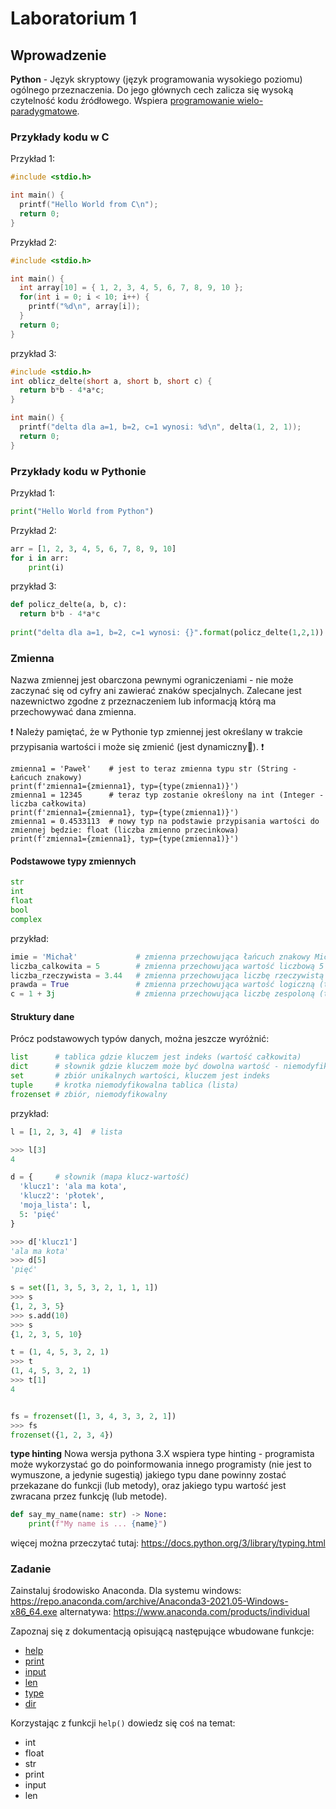 # Laboratorium 1

## Wprowadzenie
**Python** - Język skryptowy (język programowania wysokiego poziomu) ogólnego przeznaczenia. Do jego głównych cech zalicza się wysoką czytelność kodu źródłowego. Wspiera [programowanie wielo-paradygmatowe](https://pl.wikipedia.org/wiki/Paradygmat_programowania).


### Przykłady kodu w C

Przykład 1:
```C
#include <stdio.h>

int main() {
  printf("Hello World from C\n");
  return 0;
}
```

Przykład 2:
```C
#include <stdio.h>

int main() {
  int array[10] = { 1, 2, 3, 4, 5, 6, 7, 8, 9, 10 };
  for(int i = 0; i < 10; i++) {
    printf("%d\n", array[i]);
  }
  return 0;
}
```

przykład 3:
```C
#include <stdio.h>
int oblicz_delte(short a, short b, short c) {
  return b*b - 4*a*c;
}

int main() {
  printf("delta dla a=1, b=2, c=1 wynosi: %d\n", delta(1, 2, 1));
  return 0;
}
```  

### Przykłady kodu w Pythonie

Przykład 1:
```python
print("Hello World from Python")
```

Przykład 2:
```python
arr = [1, 2, 3, 4, 5, 6, 7, 8, 9, 10]
for i in arr:
    print(i)
```

przykład 3:
```python
def policz_delte(a, b, c):
  return b*b - 4*a*c
 
print("delta dla a=1, b=2, c=1 wynosi: {}".format(policz_delte(1,2,1))
```

### Zmienna

Nazwa zmiennej jest obarczona pewnymi ograniczeniami - nie może zaczynać się od cyfry ani zawierać znaków specjalnych. Zalecane jest nazewnictwo zgodne z przeznaczeniem lub informacją którą ma przechowywać dana zmienna. 

:exclamation: Należy pamiętać, że w Pythonie typ zmiennej jest określany w trakcie przypisania wartości i może się zmienić (jest dynamiczny:dash:). :exclamation:

```
zmienna1 = 'Paweł'    # jest to teraz zmienna typu str (String - Łańcuch znakowy)
print(f'zmienna1={zmienna1}, typ={type(zmienna1)}')
zmienna1 = 12345      # teraz typ zostanie określony na int (Integer - liczba całkowita)
print(f'zmienna1={zmienna1}, typ={type(zmienna1)}')
zmienna1 = 0.4533113  # nowy typ na podstawie przypisania wartości do zmiennej będzie: float (liczba zmienno przecinkowa)
print(f'zmienna1={zmienna1}, typ={type(zmienna1)}')
```

#### Podstawowe typy zmiennych
```python
str
int
float
bool
complex
```

przykład:
```python
imie = 'Michał'             # zmienna przechowująca łańcuch znakowy Michał (typ str)
liczba_calkowita = 5        # zmienna przechowująca wartość liczbową 5 (typ int)
liczba_rzeczywista = 3.44   # zmienna przechowująca liczbę rzeczywistą 3.44 (typ float)
prawda = True               # zmienna przechowująca wartość logiczną (typ bool)
c = 1 + 3j                  # zmienna przechowująca liczbę zespoloną (typ complex) 
```

#### Struktury dane
Prócz podstawowych typów danych, można jeszcze wyróżnić:
```python
list      # tablica gdzie kluczem jest indeks (wartość całkowita) 
dict      # słownik gdzie kluczem może być dowolna wartość - niemodyfikowalna - czyli taka z której można wygenerować unikalny hash
set       # zbiór unikalnych wartości, kluczem jest indeks
tuple     # krotka niemodyfikowalna tablica (lista)
frozenset # zbiór, niemodyfikowalny
```

przykład:
```python
l = [1, 2, 3, 4]  # lista

>>> l[3]
4

d = {     # słownik (mapa klucz-wartość)
  'klucz1': 'ala ma kota',
  'klucz2': 'płotek',
  'moja_lista': l,
  5: 'pięć'
}

>>> d['klucz1']
'ala ma kota'
>>> d[5]
'pięć'

s = set([1, 3, 5, 3, 2, 1, 1, 1])
>>> s
{1, 2, 3, 5}
>>> s.add(10)
>>> s
{1, 2, 3, 5, 10}

t = (1, 4, 5, 3, 2, 1)
>>> t
(1, 4, 5, 3, 2, 1)
>>> t[1]
4


fs = frozenset([1, 3, 4, 3, 3, 2, 1])
>>> fs
frozenset({1, 2, 3, 4})

```

**type hinting**
Nowa wersja pythona 3.X wspiera type hinting - programista może wykorzystać go do poinformowania innego programisty (nie jest to wymuszone, a jedynie sugestią) jakiego typu 
dane powinny zostać przekazane do funkcji (lub metody), oraz jakiego typu wartość jest zwracana przez funkcję (lub metode). 
```python
def say_my_name(name: str) -> None:
    print(f"My name is ... {name}")
```
więcej można przeczytać tutaj: https://docs.python.org/3/library/typing.html


### Zadanie
Zainstaluj środowisko Anaconda. 
Dla systemu windows: https://repo.anaconda.com/archive/Anaconda3-2021.05-Windows-x86_64.exe
alternatywa: https://www.anaconda.com/products/individual


Zapoznaj się z dokumentacją opisującą następujące wbudowane funkcje:

* [help](https://docs.python.org/3/library/functions.html#help)
* [print](https://docs.python.org/3/library/functions.html#print)
* [input](https://docs.python.org/3/library/functions.html#input)
* [len](https://docs.python.org/3/library/functions.html#len)
* [type](https://docs.python.org/3/library/functions.html#type)
* [dir](https://docs.python.org/3/library/functions.html#dir)


Korzystając z funkcji `help()` dowiedz się coś na temat:

* int
* float
* str
* print
* input
* len
